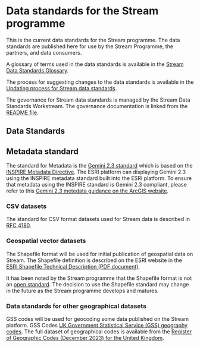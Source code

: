 # Data standards for the Stream programme

This is the current data standards for the Stream programme. The data standards are published here for use by the Stream Programme, the partners, and data consumers.

A glossary of terms used in the data standards is available in the [Stream Data Standards Glossary](data-standards-glossary.md).

The process for suggesting changes to the data standards is available in the [Updating process for Stream data standards](governance/update-process.md#stream-process-for-merging-a-pull-request).

The governance for Stream data standards is managed by the Stream Data Standards Workstream. The governance documentation is linked from the [README file](README.md).

## Data Standards

## Metadata standard

The standard for Metadata is the [Gemini 2.3 standard](https://knowledge-base.inspire.ec.europa.eu/index_en) which is based on the [INSPIRE Metadata Directive](https://knowledge-base.inspire.ec.europa.eu/index_en). The ESRI platform can displaying Gemini 2.3 using the INSPIRE metadata standard built into the ESRI platform. To ensure that metadata using the INSPIRE standard is Gemini 2.3 compliant, please refer to this [Gemini 2.3 metedata guidance on the ArcGIS website](https://govportal.maps.arcgis.com/home/item.html?id=ad26f71f42e24d1eaf7fb3e347a049a9).

### CSV datasets

The standard for CSV format datasets used for Stream data is described in [RFC 4180](https://datatracker.ietf.org/doc/html/rfc4180).

### Geospatial vector datasets

The Shapefile format will be used for initial publication of geospatial data on Stream. The Shapefile definition is described on the ESRI website in the [ESRI Shapefile Technical Description (PDF document)](https://www.esri.com/content/dam/esrisites/sitecore-archive/Files/Pdfs/library/whitepapers/pdfs/shapefile.pdf).

It has been noted by the Stream programme that the Shapefile format is not an [open standard](https://en.wikipedia.org/wiki/Open_standard). The decision to use the Shapefile standard may change in the future as the Stream programme develops and matures.

### Data standards for other geographical datasets

GSS codes will be used for geocoding some data published on the Stream platform. GSS Codes [UK Government Statistical Service (GSS) geography codes](https://en.wikipedia.org/wiki/GSS_coding_system). The full dataset of geographical codes is available from the [Register of Geographic Codes (December 2023) for the United Kingdom](https://geoportal.statistics.gov.uk/datasets/2219f72d5b8042c496e47488efd04b16/about). 
